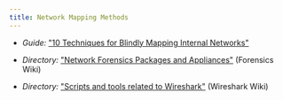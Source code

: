 ```yaml
---
title: Network Mapping Methods
---
```


  * *Guide:* ["10 Techniques for Blindly Mapping Internal Networks"](https://www.netspi.com/blog/entryid/135/10-techniques-for-blindly-mapping-internal-networks)

  * *Directory:* ["Network Forensics Packages and Appliances"](https://forensics.wiki/network_forensics/) (Forensics Wiki)

  * *Directory:* ["Scripts and tools related to Wireshark"](http://wiki.wireshark.org/Tools) (Wireshark Wiki)
